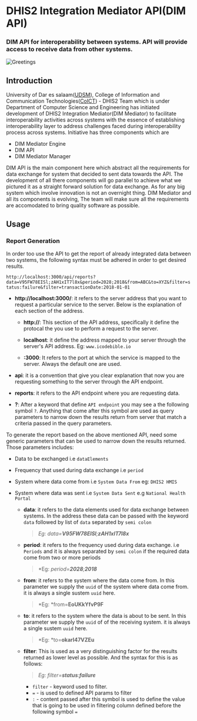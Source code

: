 # DHIS2 Integration Mediator API(DIM API)

### DIM API for interoperability between systems. API will provide access to receive data from other systems. 

![Greetings](https://github.com/hisptz/dim-api/workflows/Greetings/badge.svg)

## Introduction

University of Dar es salaam([UDSM](https://www.udsm.ac.tz/)), College of Information and Communication Technologies([CoICT](https://www.coict.udsm.ac.tz/)) - DHIS2 Team which is under Department of Computer Science and Engineering has initiated development of DHIS2 Integration Mediator(DIM Mediator) to facilitate interoperability activities across systems with the essence of establishing interoperability layer to address challenges faced during interoperability process across systems. Initiative has three components which are
- DIM Mediator Engine
- DIM API
- DIM Mediator Manager

DIM API is the main component here which abstract all the requirements for data exchange for system that decided to sent data towards the API. The development of all there components will go parallel to achieve what we pictured it as a straight forward solution for data exchange. As for any big system which involve innovation is not an overnight thing. DIM Mediator and all its components is evolving, The team will make sure all the requirements are accomodated to bring quality software as possible.

## Usage
### Report Generation
In order too use the API to get the report of already integrated data between two systems, the following syntax must be adhered in order to get desired results.

`
http://localhost:3000/api/reports?data=V95FW78EISl;zAH1xIT7l8x&period=2028;2018&from=ABC&to=XYZ&filter=status:failure&filter=transactionDate:2018-01-01
`
- **http://localhost:3000/**: it refers to the server address that you want to request a particular service to the server. Below is the explanation of each section of the address.
    * **http://**: This section of the API address, specifically it define the protocal the you use to perform a request to the server.

    * **localhost**: it define the address mapped to your server through the server's API address. Eg: `www.icodebible.io`

    * **:3000**: It refers to the port at which the service is mapped to the server. Always the default one are used.

- **api**: it is a convention that give you clear explanation that now you are requesting something to the server through the API endpoint.

- **reports**: it refers to the API endpoint where you are requesting data.

- **?**: After a keyword that define `API endpoint` you may see a the following symbol `?`. Anything that come after this symbol are used as query parameters to narrow down the results return from server that match a criteria passed in the query parameters.

To generate the report based on the above mentioned API, need some generic parameters that can be used to narrow down the results returned. Those parameters includes:
- Data to be exchanged i.e `dataElements`
- Frequency that used during data exchange i.e `period`
- System where data come from i.e `System Data From` eg: `DHIS2 HMIS`
- System where data was sent i.e `System Data Sent` e.g `National Health Portal`

    - **data**: it refers to the data elements used for data exchange between systems. In the address these data can be passed with the keyword `data` followed by list of `data` separated by `semi colon`

        > *Eg: data=**V95FW78EISl**;**zAH1xIT7l8x***

    - **period**: it refers to the frequency used during data exchange. i.e `Periods` and it is always separated by `semi colon` if the required data come from two or more periods

        > *Eg: *period=**2028**;**2018***

    - **from**: it refers to the system where the data come from. In this parameter we supply the `uuid` of the system where data come from. it is always a single sustem `uuid` here.

        > *Eg: *from=**EoUKkYfvP9F**

    - **to**: it refers to the system where the data is about to be sent. In this parameter we supply the `uuid` of of the receiving system. it is always a single sustem `uuid` here.

        > *Eg: *to=**okarI47VZEu**

    - **filter**: This is used as a very distinguishing factor for the results returned as lower level as possible. And the syntax for this is as follows:

        > *Eg: filter=**status**:**failure***
        - `filter` - keyword used to filter.
        - `=` - is used to defined API params to filter
        - `:` - content passed after this symbol is used to define the value that is going to be used in filtering column defined before the following symbol `=`

